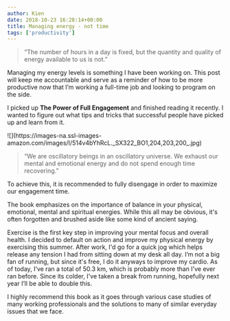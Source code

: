 ```yaml
---
author: Kien
date: 2018-10-23 16:28:14+00:00
title: Managing energy - not time
tags: ['productivity']
---
```


<blockquote>“The number of hours in a day is fixed, but the quantity and quality of energy available to us is not.”</blockquote>

Managing my energy levels is something I have been working on. This post will keep me accountable and serve as a reminder of how to be more productive now that I’m working a full-time job and looking to program on the side.

I picked up **The Power of Full Engagement** and finished reading it recently. I wanted to figure out what tips and tricks that successful people have picked up and learn from it.

<div className="flex justify-center">![](https://images-na.ssl-images-amazon.com/images/I/514v4bYhRcL._SX322_BO1,204,203,200_.jpg)</div>

<blockquote>“We are oscillatory beings in an oscillatory universe. We exhaust our mental and emotional energy and do not spend enough time recovering.” </blockquote>

To achieve this, it is recommended to fully disengage in order to maximize our engagement time.

The book emphasizes on the importance of balance in your physical, emotional, mental and spiritual energies. While this all may be obvious, it's often forgotten and brushed aside like some kind of ancient saying.

Exercise is the first key step in improving your mental focus and overall health. I decided to default on action and improve my physical energy by exercising this summer. After work, I'd go for a quick jog which helps release any tension I had from sitting down at my desk all day. I’m not a big fan of running, but since it's free, I do it anyways to improve my cardio. As of today, I’ve ran a total of 50.3 km, which is probably more than I’ve ever ran before. Since its colder, I've taken a break from running, hopefully next year I’ll be able to double this.

I highly recommend this book as it goes through various case studies of many working professionals and the solutions to many of similar everyday issues that we face.
